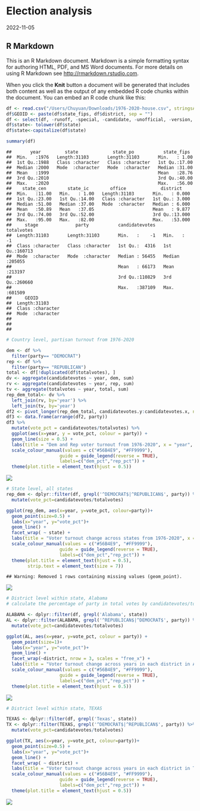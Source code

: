 Election analysis
================
2022-11-05

## R Markdown

This is an R Markdown document. Markdown is a simple formatting syntax
for authoring HTML, PDF, and MS Word documents. For more details on
using R Markdown see <http://rmarkdown.rstudio.com>.

When you click the **Knit** button a document will be generated that
includes both content as well as the output of any embedded R code
chunks within the document. You can embed an R code chunk like this:

``` r
df <- read.csv("/Users/Chuyuan/Downloads/1976-2020-house.csv", stringsAsFactors = FALSE)
df$GEOID <- paste(df$state_fips, df$district, sep = "")
df <- select(df, -runoff, -special, -candidate, -unofficial, -version, -writein, -mode, -fusion_ticket)
df$state<- tolower(df$state)
df$state<-capitalize(df$state)
```

``` r
summary(df)
```

    ##       year         state             state_po           state_fips   
    ##  Min.   :1976   Length:31103       Length:31103       Min.   : 1.00  
    ##  1st Qu.:1988   Class :character   Class :character   1st Qu.:17.00  
    ##  Median :2000   Mode  :character   Mode  :character   Median :31.00  
    ##  Mean   :1999                                         Mean   :28.76  
    ##  3rd Qu.:2010                                         3rd Qu.:40.00  
    ##  Max.   :2020                                         Max.   :56.00  
    ##    state_cen        state_ic        office             district     
    ##  Min.   :11.00   Min.   : 1.00   Length:31103       Min.   : 0.000  
    ##  1st Qu.:23.00   1st Qu.:14.00   Class :character   1st Qu.: 3.000  
    ##  Median :51.00   Median :37.00   Mode  :character   Median : 6.000  
    ##  Mean   :50.89   Mean   :37.05                      Mean   : 9.877  
    ##  3rd Qu.:74.00   3rd Qu.:52.00                      3rd Qu.:13.000  
    ##  Max.   :95.00   Max.   :82.00                      Max.   :53.000  
    ##     stage              party           candidatevotes     totalvotes    
    ##  Length:31103       Length:31103       Min.   :    -1   Min.   :    -1  
    ##  Class :character   Class :character   1st Qu.:  4316   1st Qu.:160713  
    ##  Mode  :character   Mode  :character   Median : 56455   Median :205055  
    ##                                        Mean   : 66173   Mean   :213197  
    ##                                        3rd Qu.:110829   3rd Qu.:260660  
    ##                                        Max.   :387109   Max.   :601509  
    ##     GEOID          
    ##  Length:31103      
    ##  Class :character  
    ##  Mode  :character  
    ##                    
    ##                    
    ## 

``` r
# Country level, partisan turnout from 1976-2020

dem <- df %>%
  filter(party== "DEMOCRAT")
rep <- df %>%
  filter(party== "REPUBLICAN")
total <- df[!duplicated(df$totalvotes), ]
dv <- aggregate(candidatevotes ~ year, dem, sum)
rv <- aggregate(candidatevotes ~ year, rep, sum)
tv <- aggregate(totalvotes ~ year, total, sum)
rep_dem_total<- dv %>%
  left_join(rv, by='year') %>% 
  left_join(tv, by='year')
df2 <- pivot_longer(rep_dem_total, candidatevotes.y:candidatevotes.x, names_to = "party", values_to = "candidatevotes")
df3 <- data.frame(arrange(df2, party))
df3 %>%
  mutate(vote_pct = candidatevotes/totalvotes) %>%
  ggplot(aes(x=year, y = vote_pct, colour = party)) + 
  geom_line(size = 0.5) + 
  labs(title = "Dem and Rep voter turnout from 1976-2020", x = "year", y = "percentage of vote by party") + 
  scale_colour_manual(values = c("#56B4E9", "#FF9999"),
                    guide = guide_legend(reverse = TRUE),
                    labels=c("dem_pct","rep_pct")) +
  theme(plot.title = element_text(hjust = 0.5)) 
```

![](election_analysis_files/figure-gfm/unnamed-chunk-4-1.png)<!-- -->

``` r
# State level, all states
rep_dem <- dplyr::filter(df, grepl('^DEMOCRAT$|^REPUBLICAN$', party)) %>%
  mutate(vote_pct=candidatevotes/totalvotes)

ggplot(rep_dem, aes(x=year, y=vote_pct, colour=party))+
  geom_point(size=0.5) +
  labs(x="year", y="vote_pct")+
  geom_line() +
  facet_wrap( ~ state) +
  labs(title = "Voter turnout change across states from 1976-2020", x = "year", y = "percentage of vote by party") + 
  scale_colour_manual(values = c("#56B4E9", "#FF9999"),
                    guide = guide_legend(reverse = TRUE),
                    labels=c("dem_pct","rep_pct")) +
  theme(plot.title = element_text(hjust = 0.5),
        strip.text = element_text(size = 7))
```

    ## Warning: Removed 1 rows containing missing values (geom_point).

![](election_analysis_files/figure-gfm/unnamed-chunk-5-1.png)<!-- -->

``` r
# District level within state, Alabama 
# calculate the percentage of party in total votes by candidatevotes/totalvotes

ALABAMA <- dplyr::filter(df, grepl('Alabama', state))
AL <- dplyr::filter(ALABAMA, grepl('^REPUBLICAN$|^DEMOCRAT$', party)) %>%
  mutate(vote_pct=candidatevotes/totalvotes)

ggplot(AL, aes(x=year, y=vote_pct, colour = party)) +
  geom_point(size=1)+
  labs(x="year", y="vote_pct")+
  geom_line() +
  facet_wrap(~district, nrow = 3, scales = "free_x") +
  labs(title = "Voter turnout change across years in each district in Alabama", x = "year", y = "percentage of vote by party") +
  scale_colour_manual(values = c("#56B4E9", "#FF9999"),
                    guide = guide_legend(reverse = TRUE),
                    labels=c("dem_pct","rep_pct")) +
  theme(plot.title = element_text(hjust = 0.5)) 
```

![](election_analysis_files/figure-gfm/unnamed-chunk-6-1.png)<!-- -->

``` r
# District level within state, TEXAS 

TEXAS <- dplyr::filter(df, grepl('Texas', state))
TX <- dplyr::filter(TEXAS, grepl('^DEMOCRAT$|^REPUBLICAN$', party)) %>%
  mutate(vote_pct=candidatevotes/totalvotes)

ggplot(TX, aes(x=year, y=vote_pct, colour=party))+
  geom_point(size=0.5) +
  labs(x="year", y="vote_pct")+
  geom_line() +
  facet_wrap( ~ district) +
  labs(title = "Voter turnout change across years in each district in Texas", x = "year", y = "percentage of vote by party") + 
  scale_colour_manual(values = c("#56B4E9", "#FF9999"),
                    guide = guide_legend(reverse = TRUE),
                    labels=c("dem_pct","rep_pct")) +
  theme(plot.title = element_text(hjust = 0.5)) 
```

![](election_analysis_files/figure-gfm/unnamed-chunk-7-1.png)<!-- -->
